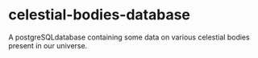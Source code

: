 # celestial-bodies-database

A postgreSQLdatabase containing some data on various celestial bodies present in our universe.

